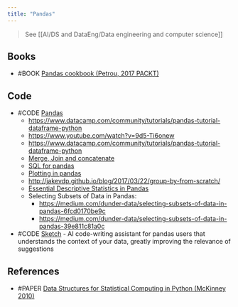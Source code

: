 ```yaml
---
title: "Pandas"
---
```


> See [[AI/DS and DataEng/Data engineering and computer science]]

## Books
- #BOOK [Pandas cookbook (Petrou, 2017 PACKT)](https://packtpub.com/big-data-and-business-intelligence/pandas-cookbook)

## Code
- #CODE [Pandas](https://github.com/pandas-dev/pandas)
	- https://www.datacamp.com/community/tutorials/pandas-tutorial-dataframe-python
	- https://www.youtube.com/watch?v=9d5-Ti6onew
	- https://www.datacamp.com/community/tutorials/pandas-tutorial-dataframe-python
	- [Merge, Join and concatenate](http://pandas.pydata.org/pandas-docs/stable/merging.html)
	- [SQL for pandas](http://blog.yhat.com/posts/pandasql-intro.html)
	- [Plotting in pandas](http://pandas.pydata.org/pandas-docs/stable/visualization.html)
	- http://jakevdp.github.io/blog/2017/03/22/group-by-from-scratch/
	- [Essential Descriptive Statistics in Pandas](https://simplyml.com/essential-descriptive-statistics-in-pandas/)
	- Selecting Subsets of Data in Pandas:
		- https://medium.com/dunder-data/selecting-subsets-of-data-in-pandas-6fcd0170be9c
		- https://medium.com/dunder-data/selecting-subsets-of-data-in-pandas-39e811c81a0c
 - #CODE [Sketch](https://github.com/approximatelabs/sketch) - AI code-writing assistant for pandas users that understands the context of your data, greatly improving the relevance of suggestions

## References
- #PAPER [Data Structures for Statistical Computing in Python (McKinney 2010)](https://conference.scipy.org/proceedings/scipy2010/pdfs/mckinney.pdf)
